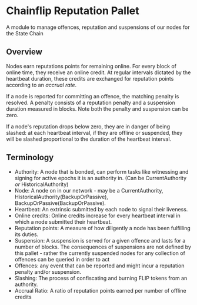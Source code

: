 # Chainflip Reputation Pallet

A module to manage offences, reputation and suspensions of our nodes for the State Chain

## Overview

Nodes earn reputations points for remaining online. For every block of online time, they receive an online credit. At regular intervals dictated by the heartbeat duration, these credits are exchanged for reputation points according to an *accrual rate*.

If a node is reported for committing an offence, the matching penalty is resolved. A penalty consists of a reputation penalty and a suspension duration measured in blocks. Note both the penalty and suspension can be zero.

If a node's reputation drops below zero, they are in danger of being slashed: at each heartbeat interval, if they are offline or suspended, they will be slashed proportional to the duration of the heartbeat interval.

## Terminology

- Authority: A node that is bonded, can perform tasks like witnessing and signing for active epochs it is an authority in. (Can be CurrentAuthority *or* HistoricalAuthority)
- Node: A node on in our network - may be a CurrentAuthority, HistoricalAuthority(BackupOrPassive), BackupOrPassive(BackupOrPassive).
- Heartbeat: An extrinsic submitted by each node to signal their liveness.
- Online credits: Online credits increase for every heartbeat interval in which a node submitted their heartbeat.
- Reputation points: A measure of how diligently a node has been fulfilling its duties.
- Suspension: A suspension is served for a given offence and lasts for a number of blocks. The consequences of suspensions are not defined by this pallet - rather the currently suspended nodes for any collection of offences can be queried in order to act
- Offences: any event that can be reported and might incur a reputation penalty and/or suspension.
- Slashing: The process of confiscating and burning FLIP tokens from an authority.
- Accrual Ratio: A ratio of reputation points earned per number of offline credits
